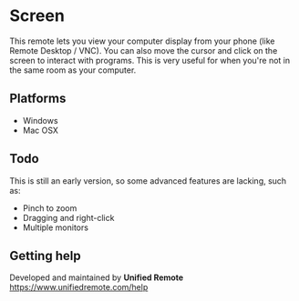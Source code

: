 # Screen
This remote lets you view your computer display from your phone (like Remote Desktop / VNC). You can also move the cursor and click on the screen to interact with programs. This is very useful for when you're not in the same room as your computer.

## Platforms
* Windows
* Mac OSX

## Todo
This is still an early version, so some advanced features are lacking, such as:

* Pinch to zoom
* Dragging and right-click
* Multiple monitors

## Getting help
Developed and maintained by **Unified Remote**  
https://www.unifiedremote.com/help
